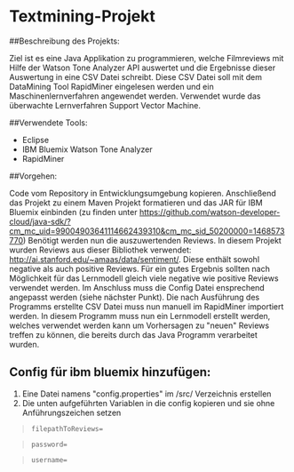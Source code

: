 # Textmining-Projekt

##Beschreibung des Projekts:

Ziel ist es eine Java Applikation zu programmieren, welche Filmreviews mit
Hilfe der Watson Tone Analyzer API auswertet und die Ergebnisse dieser 
Auswertung in eine CSV Datei schreibt.
Diese CSV Datei soll mit dem DataMining Tool RapidMiner eingelesen werden und 
ein Maschinenlernverfahren angewendet werden.
Verwendet wurde das überwachte Lernverfahren Support Vector Machine.

##Verwendete Tools:

- Eclipse
- IBM Bluemix Watson Tone Analyzer
- RapidMiner

##Vorgehen:

Code vom Repository in Entwicklungsumgebung kopieren. Anschließend das Projekt zu einem Maven Projekt formatieren und das JAR für IBM Bluemix einbinden (zu finden unter https://github.com/watson-developer-cloud/java-sdk/?cm_mc_uid=99004903641114662439310&cm_mc_sid_50200000=1468573770)
Benötigt werden nun die auszuwertenden Reviews. In diesem Projekt wurden Reviews aus dieser Bibliothek verwendet: http://ai.stanford.edu/~amaas/data/sentiment/. Diese enthält sowohl negative als auch positive Reviews. Für ein gutes Ergebnis sollten nach Möglichkeit für das Lernmodell gleich viele negative wie positive Reviews verwendet werden.
Im Anschluss muss die Config Datei ensprechend angepasst werden (siehe nächster Punkt). Die nach Ausführung des Programms erstellte CSV Datei muss nun manuell im RapidMiner importiert werden. In diesem Programm muss nun ein Lernmodell erstellt werden, welches verwendet werden kann um Vorhersagen zu "neuen" Reviews treffen zu können, die bereits durch das Java Programm verarbeitet wurden.

## Config für ibm bluemix hinzufügen:

1. Eine Datei namens "config.properties" im /src/ Verzeichnis erstellen
2. Die unten aufgeführten Variablen in die config kopieren und sie ohne Anführungszeichen setzen 

>`filepathToReviews=`

>`password=`

>`username=`

